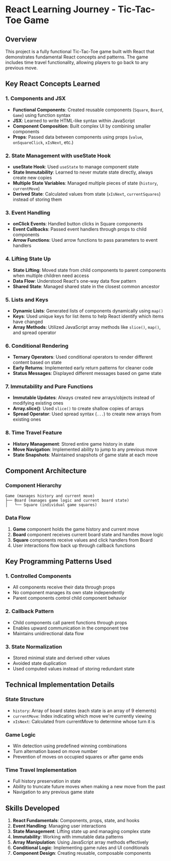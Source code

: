 # React Learning Journey - Tic-Tac-Toe Game

## Overview
This project is a fully functional Tic-Tac-Toe game built with React that demonstrates fundamental React concepts and patterns. The game includes time travel functionality, allowing players to go back to any previous move.

## Key React Concepts Learned

### 1. **Components and JSX**
- **Functional Components**: Created reusable components (`Square`, `Board`, `Game`) using function syntax
- **JSX**: Learned to write HTML-like syntax within JavaScript
- **Component Composition**: Built complex UI by combining smaller components
- **Props**: Passed data between components using props (`value`, `onSquareClick`, `xIsNext`, etc.)

### 2. **State Management with useState Hook**
- **useState Hook**: Used `useState` to manage component state
- **State Immutability**: Learned to never mutate state directly, always create new copies
- **Multiple State Variables**: Managed multiple pieces of state (`history`, `currentMove`)
- **Derived State**: Calculated values from state (`xIsNext`, `currentSquares`) instead of storing them

### 3. **Event Handling**
- **onClick Events**: Handled button clicks in Square components
- **Event Callbacks**: Passed event handlers through props to child components
- **Arrow Functions**: Used arrow functions to pass parameters to event handlers

### 4. **Lifting State Up**
- **State Lifting**: Moved state from child components to parent components when multiple children need access
- **Data Flow**: Understood React's one-way data flow pattern
- **Shared State**: Managed shared state in the closest common ancestor

### 5. **Lists and Keys**
- **Dynamic Lists**: Generated lists of components dynamically using `map()`
- **Keys**: Used unique keys for list items to help React identify which items have changed
- **Array Methods**: Utilized JavaScript array methods like `slice()`, `map()`, and spread operator

### 6. **Conditional Rendering**
- **Ternary Operators**: Used conditional operators to render different content based on state
- **Early Returns**: Implemented early return patterns for cleaner code
- **Status Messages**: Displayed different messages based on game state

### 7. **Immutability and Pure Functions**
- **Immutable Updates**: Always created new arrays/objects instead of modifying existing ones
- **Array.slice()**: Used `slice()` to create shallow copies of arrays
- **Spread Operator**: Used spread syntax (`...`) to create new arrays from existing ones

### 8. **Time Travel Feature**
- **History Management**: Stored entire game history in state
- **Move Navigation**: Implemented ability to jump to any previous move
- **State Snapshots**: Maintained snapshots of game state at each move

## Component Architecture

### Component Hierarchy
```
Game (manages history and current move)
├── Board (manages game logic and current board state)
│   └── Square (individual game squares)
```

### Data Flow
1. **Game** component holds the game history and current move
2. **Board** component receives current board state and handles move logic
3. **Square** components receive values and click handlers from Board
4. User interactions flow back up through callback functions

## Key Programming Patterns Used

### 1. **Controlled Components**
- All components receive their data through props
- No component manages its own state independently
- Parent components control child component behavior

### 2. **Callback Pattern**
- Child components call parent functions through props
- Enables upward communication in the component tree
- Maintains unidirectional data flow

### 3. **State Normalization**
- Stored minimal state and derived other values
- Avoided state duplication
- Used computed values instead of storing redundant state

## Technical Implementation Details

### State Structure
- `history`: Array of board states (each state is an array of 9 elements)
- `currentMove`: Index indicating which move we're currently viewing
- `xIsNext`: Calculated from currentMove to determine whose turn it is

### Game Logic
- Win detection using predefined winning combinations
- Turn alternation based on move number
- Prevention of moves on occupied squares or after game ends

### Time Travel Implementation
- Full history preservation in state
- Ability to truncate future moves when making a new move from the past
- Navigation to any previous game state

## Skills Developed

1. **React Fundamentals**: Components, props, state, and hooks
2. **Event Handling**: Managing user interactions
3. **State Management**: Lifting state up and managing complex state
4. **Immutability**: Working with immutable data patterns
5. **Array Manipulation**: Using JavaScript array methods effectively
6. **Conditional Logic**: Implementing game rules and UI conditionals
7. **Component Design**: Creating reusable, composable components
